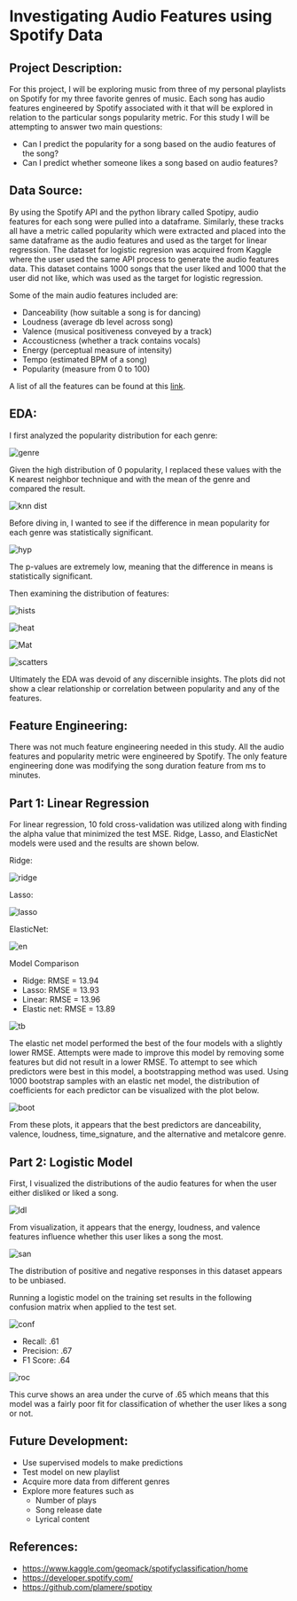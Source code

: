 # Investigating Audio Features using Spotify Data

## Project Description:

For this project, I will be exploring music from three of my personal playlists on Spotify for my three favorite genres of music. Each song has audio features engineered by Spotify associated with it that will be explored in relation to the particular songs popularity metric. For this study I will be attempting to answer two main questions:

- Can I predict the popularity for a song based on the audio features of the song?
- Can I predict whether someone likes a song based on audio features?

## Data Source:

By using the Spotify API and the python library called Spotipy, audio features for each song were pulled into a dataframe. Similarly, these tracks all have a metric called popularity which were extracted and placed into the same dataframe as the audio features and used as the target for linear regression. The dataset for logistic regresion was acquired from Kaggle where the user used the same API process to generate the audio features data. This dataset contains 1000 songs that the user liked and 1000 that the user did not like, which was used as the target for logistic regression.

Some of the main audio features included are:
- Danceability (how suitable a song is for dancing)
- Loudness (average db level across song)
- Valence (musical positiveness conveyed by a track)
- Accousticness (whether a track contains vocals)
- Energy (perceptual measure of intensity)
- Tempo (estimated BPM of a song)
- Popularity (measure from 0 to 100)

A list of all the features can be found at this [link](https://developer.spotify.com/documentation/web-api/reference/tracks/get-audio-features/).

## EDA:

I first analyzed the popularity distribution for each genre:

![genre](images/genre_dist.png)

Given the high distribution of 0 popularity, I replaced these values with the K nearest neighbor technique and with the mean of the genre and compared the result.

![knn dist](images/new_dist.png)

Before diving in, I wanted to see if the difference in mean popularity for each genre was statistically significant.

![hyp](images/hyp_test.png)

The p-values are extremely low, meaning that the difference in means is statistically significant.

Then examining the distribution of features:

![hists](images/hists.png)

![heat](images/corr_heat.png)

![Mat](images/scatter_matrix.png)

![scatters](images/scat.png)

Ultimately the EDA was devoid of any discernible insights. The plots did not show a clear relationship or correlation between popularity and any of the features.

## Feature Engineering:

There was not much feature engineering needed in this study. All the audio features and popularity metric were engineered by Spotify. The only feature engineering done was modifying the song duration feature from ms to minutes.

## Part 1: Linear Regression
For linear regression, 10 fold cross-validation was utilized along with finding the alpha value that minimized the test MSE. Ridge, Lasso, and ElasticNet models were used and the results are shown below.

Ridge:

![ridge](images/Ridge.png)

Lasso:

![lasso](images/Lasso.png)

ElasticNet:

![en](images/Elastic_net.png)

Model Comparison
- Ridge: RMSE = 13.94
- Lasso: RMSE = 13.93
- Linear: RMSE = 13.96
- Elastic net: RMSE = 13.89

![tb](images/table_3.png)

The elastic net model performed the best of the four models with a slightly lower RMSE. Attempts were made to improve this model by removing some features but did not result in a lower RMSE. To attempt to see which predictors were best in this model, a bootstrapping method was used. Using 1000 bootstrap samples with an elastic net model, the distribution of coefficients for each predictor can be visualized with the plot below.

![boot](images/bootstrap.png)

From these plots, it appears that the best predictors are danceability, valence, loudness, time_signature, and the alternative and metalcore genre.

## Part 2: Logistic Model
First, I visualized the distributions of the audio features for when the user either disliked or liked a song.

![ldl](images/like_dislike.png)

From visualization, it appears that the energy, loudness, and valence features influence whether this user likes a song the most.

![san](images/sanity.png)

The distribution of positive and negative responses in this dataset appears to be unbiased.

Running a logistic model on the training set results in the following confusion matrix when applied to the test set.

![conf](images/conf.png)
- Recall: .61
- Precision: .67
- F1 Score: .64

![roc](images/Log_ROC.png)

This curve shows an area under the curve of .65 which means that this model was a fairly poor fit for classification of  whether the user likes a song or not.

## Future Development:

- Use supervised models to make predictions
- Test model on new playlist
- Acquire more data from different genres
- Explore more features such as
  - Number of plays
  - Song release date
  - Lyrical content

## References:

- https://www.kaggle.com/geomack/spotifyclassification/home
- https://developer.spotify.com/
- https://github.com/plamere/spotipy

